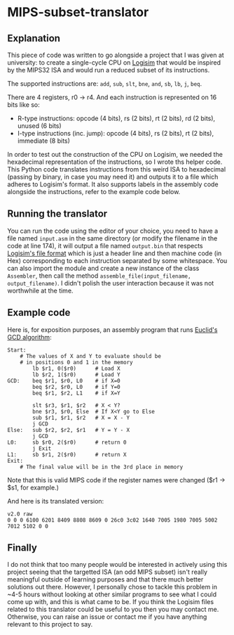 # MIPS-subset-translator

## Explanation

This piece of code was written to go alongside a project that I was given at university: to create a single-cycle CPU on [Logisim](http://www.cburch.com/logisim/index.html) that would be inspired by the MIPS32 ISA and would run a reduced subset of its instructions.

The supported instructions are: `add`, `sub`, `slt`, `bne`, `and`, `sb`, `lb`, `j`, `beq`.

There are 4 registers, r0 -> r4. And each instruction is represented on 16 bits like so:
 - R-type instructions: opcode (4 bits), rs (2 bits), rt (2 bits), rd (2 bits), unused (6 bits)
 - I-type instructions (inc. jump): opcode (4 bits), rs (2 bits), rt (2 bits), immediate (8 bits)

In order to test out the construction of the CPU on Logisim, we needed the hexadecimal representation of the instructions, so I wrote ths helper code. This Python code translates instructions from this weird ISA to hexadecimal (passing by binary, in case you may need it) and outputs it to a file which adheres to Logisim's format. It also supports labels in the assembly code alongside the instructions, refer to the example code below.

## Running the translator

You can run the code using the editor of your choice, you need to have a file named `input.asm` in the same directory (or modify the filename in the code at line 174), it  will output a file named `output.bin` that respects [Logisim's file format](http://www.cburch.com/logisim/docs/2.7/en/html/guide/mem/menu.html) which is just a header line and then machine code (in Hex) corresponding to each instruction separated by some whitespace. You can also import the module and create a new instance of the class `Assembler`, then call the method `assemble_file(input_filename, output_filename)`. I didn't polish the user interaction because it was not worthwhile at the time.

## Example code

Here is, for exposition purposes, an assembly program that runs [Euclid's GCD algorithm](https://en.wikipedia.org/wiki/Euclidean_algorithm):
```
Start:
    # The values of X and Y to evaluate should be 
    # in positions 0 and 1 in the memory
        lb $r1, 0($r0)      # Load X 
        lb $r2, 1($r0)      # Load Y
GCD:    beq $r1, $r0, L0    # if X=0
        beq $r2, $r0, L0    # if Y=0
        beq $r1, $r2, L1    # if X=Y

        slt $r3, $r1, $r2   # X < Y?
        bne $r3, $r0, Else  # If X<Y go to Else
        sub $r1, $r1, $r2   # X = X - Y
        j GCD
Else:   sub $r2, $r2, $r1   # Y = Y - X
        j GCD
L0:     sb $r0, 2($r0)      # return 0
        j Exit
L1:     sb $r1, 2($r0)      # return X
Exit:
    # The final value will be in the 3rd place in memory
```
Note that this is valid MIPS code if the register names were changed ($r1 -> $s1, for example.)

And here is its translated version:
```
v2.0 raw
0 0 0 6100 6201 8409 8808 8609 0 26c0 3c02 1640 7005 1980 7005 5002 
7012 5102 0 0 
```

## Finally
I do not think that too many people would be interested in actively using this project seeing that the targetted ISA (an odd MIPS subset) isn't really meaningful outside of learning purposes and that there much better solutions out there. However, I personally chose to tackle this problem in ~4-5 hours without looking at other similar programs to see what I could come up with, and this is what came to be. If you think the Logisim files related to this translator could be useful to you then you may contact me. Otherwise, you can raise an issue or contact me if you have anything relevant to this project to say.
